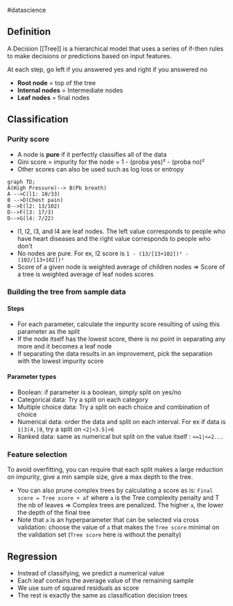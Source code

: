 #datascience

## Definition

A Decision [[Tree]] is a hierarchical model that uses a series of if-then rules to make decisions or predictions based on input features.

At each step, go left if you answered yes and right if you answered no

- **Root node** = top of the tree
- **Internal nodes** = Intermediate nodes
- **Leaf nodes** = final nodes

## Classification

### Purity score

- A node is **pure** if it perfectly classifies all of the data
- Gini score = impurity for the node = 1 - (proba yes)² - (proba no)²
- Other scores can also be used such as log loss or entropy

```mermaid
graph TD;
A(High Pressure)--> B(Pb breath)
A -->C(l1: 10/33)
B -->D(Chest pain)
B-->E(l2: 13/102)
D-->F(l3: 17/3)
D-->G(l4: 7/22)
```

- l1, l2, l3, and l4 are leaf nodes. The left value corresponds to people who have heart diseases and the right value corresponds to people who don't
- No nodes are pure. For ex, l2 score is `1 - (13/[13+102])² - (102/[13+102])²`
- Score of a given node is weighted average of children nodes => Score of a tree is weighted average of leaf nodes scores

### Building the tree from sample data

#### Steps

- For each parameter, calculate the impurity score resulting of using this parameter as the split
- If the node itself has the lowest score, there is no point in separating any more and it becomes a leaf node
- If separating the data results in an improvement, pick the separation with the lowest impurity score

#### Parameter types

- Boolean: if parameter is a boolean, simply split on yes/no
- Categorical data: Try a split on each category
- Multiple choice data: Try a split on each choice and combination of choice
- Numerical data: order the data and split on each interval. For ex if data is `1|3|4,|8`, try a split on `<2|<3.5|<6`
- Ranked data: same as numerical but split on the value itself : `<=1|<=2...`

### Feature selection

To avoid overfitting, you can require that each split makes a large reduction on impurity, give a min sample size, give a max depth to the tree.

- You can also prune complex trees by calculating a score as is: `Final score = Tree score + aT` where `a` is the Tree complexity penalty and T the nb of leaves => Complex trees are penalized. The higher `a`, the lower the depth of the final tree
- Note that `a` is an hyperparameter that can be selected via cross validation: choose the value of `a` that makes the `Tree score` minimal on the validation set (`Tree score` here is without the penalty)

## Regression

- Instead of classifying, we predict a numerical value
- Each leaf contains the average value of the remaining sample
- We use sum of squared residuals as score
- The rest is exactly the same as classification decision trees
